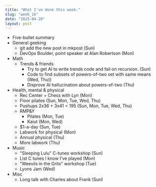 ```yaml
---
title: "What I've done this week."
slug: "week_16"
date: "2025-04-20"
layout: post
---
```


* Five-bullet summary
* General geeking
    - git add the new post in mkpost (Sun)
    - DevOps Boulder, point speaker at Alan Robertson (Mon)
* Math
    - Trends & friends
        - Try to get AI to write trends code and fail on recursion. (Sun)
        - Code to find subsets of powers-of-two set with same means (Wed, Thu))
        - Disprove AI hallucination about powers-of-two (Thu)
* Health, mental & physical
    - Rec Center + Chess with Lyn (Mon)
    - Floor pilates (Sun, Mon, Tue, Wed, Thu)
    - Pushups 2x36 + 3x41 = 195 (Sun, Mon, Tue, Wed, Thu)
    - RMP&Y
        - Pilates (Mon, Tue)
        - Kaiut (Mon, Wed)
    - $1-a-day (Sun, Tue)
    - Labwork for physical (Mon)
    - Annual physical (Thu)
    - More labwork (Thu)
* Music
    - "Sleeping Lulu" C-tunes workshop (Sun)
    - List C tunes I know I've played (Mon)
    - "Weevils in the Grits" workshop (Tue)
    - Lyons Jam (Wed)
* Misc
    - Long talk with Charles about Frank (Sun)
